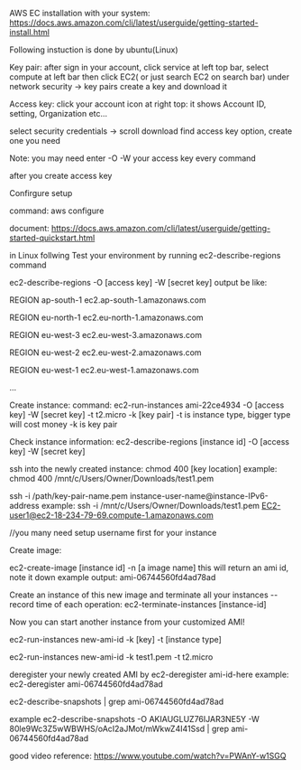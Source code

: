 AWS EC installation with your system:
https://docs.aws.amazon.com/cli/latest/userguide/getting-started-install.html

Following instuction is done by ubuntu(Linux)

Key pair:
after sign in your account, click service at left top bar, select compute at left bar then click EC2( or just search EC2 on search bar)
under network security -> key pairs 
create a key and download it


Access key:
click your account icon at right top: it shows Account ID, setting, Organization etc...

select security credentials -> scroll download find access key option, create one you need


Note: you may need enter -O -W your access key every command

after you create access key

Confirgure setup

command: aws configure

document:
https://docs.aws.amazon.com/cli/latest/userguide/getting-started-quickstart.html


in Linux follwing Test your environment by running ec2-describe-regions command


ec2-describe-regions -O [access key] -W [secret key]
output be like: 

REGION  ap-south-1      ec2.ap-south-1.amazonaws.com

REGION  eu-north-1      ec2.eu-north-1.amazonaws.com

REGION  eu-west-3       ec2.eu-west-3.amazonaws.com

REGION  eu-west-2       ec2.eu-west-2.amazonaws.com

REGION  eu-west-1       ec2.eu-west-1.amazonaws.com

...


Create instance:
command: ec2-run-instances ami-22ce4934 -O [access key] -W [secret key] -t t2.micro -k [key pair]
-t is instance type, bigger type will cost money -k is key pair


Check instance information:
ec2-describe-regions [instance id] -O [access key] -W [secret key]


ssh into the newly created instance:
chmod 400 [key location]
example: chmod 400 /mnt/c/Users/Owner/Downloads/test1.pem


ssh -i /path/key-pair-name.pem instance-user-name@instance-IPv6-address
example: ssh -i /mnt/c/Users/Owner/Downloads/test1.pem EC2-user1@ec2-18-234-79-69.compute-1.amazonaws.com

//you many need setup username first for your instance

Create image:


ec2-create-image [instance id] -n [a image name] 
this will return an ami id, note it down 
example output: ami-06744560fd4ad78ad


Create an instance of this new image and terminate all your instances -- record time of each operation:
 ec2-terminate-instances [instance-id] 
 
 
 Now you can start another instance from your customized AMI!


 ec2-run-instances new-ami-id -k [key] -t [instance type]
 
 ec2-run-instances new-ami-id -k test1.pem -t t2.micro
 
deregister your newly created AMI by
 ec2-deregister ami-id-here 
 example:  ec2-deregister ami-06744560fd4ad78ad
 
 
 ec2-describe-snapshots | grep ami-06744560fd4ad78ad


example  ec2-describe-snapshots -O AKIAUGLUZ76IJAR3NE5Y -W 80le9Wc3Z5wWBWHS/oAcI2aJMot/mWkwZ4I41Ssd
| grep ami-06744560fd4ad78ad


good video reference:
https://www.youtube.com/watch?v=PWAnY-w1SGQ

